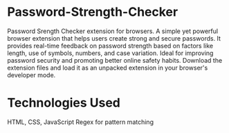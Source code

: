 # Password-Strength-Checker
Password Srength Checker extension for browsers. A simple yet powerful browser extension that helps users create strong and secure passwords. It provides real-time feedback on password strength based on factors like length, use of symbols, numbers, and case variation. Ideal for improving password security and promoting better online safety habits.
Download the extension files and load it as an unpacked extension in your browser's developer mode.
# Technologies Used
HTML, CSS, JavaScript
Regex for pattern matching

